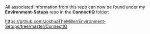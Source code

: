 All associated information from this repo can now be found under my **Environment-Setups** repo in the **ConnectIQ** folder:

https://github.com/JoshuaTheMiller/Environment-Setups/tree/master/ConnectIQ